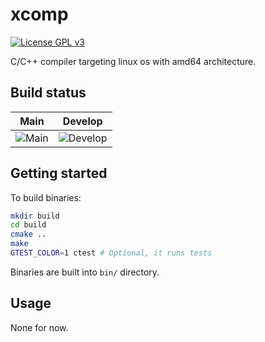 # xcomp
[![License GPL v3](https://img.shields.io/badge/License-GPLv3-blue.svg)](https://www.gnu.org/licenses/gpl-3.0)

C/C++ compiler targeting linux os with amd64 architecture.

## Build status

Main | Develop
------ | -------
![Main](https://github.com/huardti/xcomp/workflows/Main/badge.svg?branch=main) | ![Develop](https://github.com/huardti/xcomp/workflows/Develop/badge.svg?branch=develop)

## Getting started

To build binaries:
```sh
mkdir build
cd build
cmake ..
make
GTEST_COLOR=1 ctest # Optional, it runs tests
```
Binaries are built into `bin/` directory.

## Usage
None for now.
